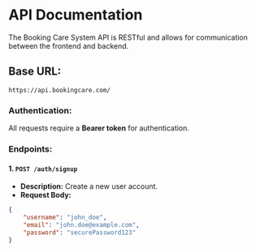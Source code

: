 # API Documentation

The Booking Care System API is RESTful and allows for communication between the frontend and backend.

## Base URL:

`https://api.bookingcare.com/`

### Authentication:

All requests require a **Bearer token** for authentication.

### Endpoints:

#### 1. `POST /auth/signup`

- **Description:** Create a new user account.
- **Request Body:**

```json
{
    "username": "john_doe",
    "email": "john.doe@example.com",
    "password": "securePassword123"
}
```
